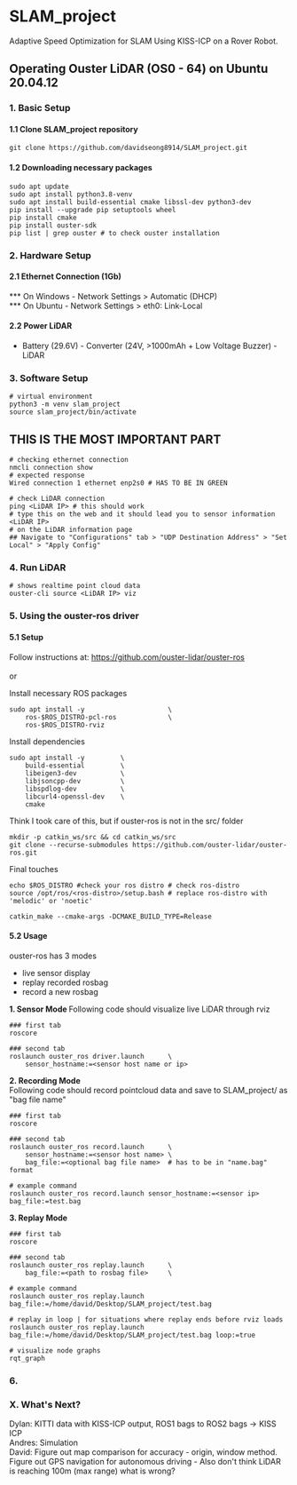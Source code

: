 # SLAM_project
Adaptive Speed Optimization for SLAM Using KISS-ICP on a Rover Robot.

## Operating Ouster LiDAR (OS0 - 64) on Ubuntu 20.04.12
### 1. Basic Setup
#### 1.1 Clone SLAM_project repository
```
git clone https://github.com/davidseong8914/SLAM_project.git
```
#### 1.2 Downloading necessary packages
``` linux
sudo apt update
sudo apt install python3.8-venv 
sudo apt install build-essential cmake libssl-dev python3-dev
pip install --upgrade pip setuptools wheel
pip install cmake
pip install ouster-sdk
pip list | grep ouster # to check ouster installation
```

### 2. Hardware Setup
#### 2.1 Ethernet Connection (1Gb) <br>
*** On Windows - Network Settings > Automatic (DHCP)<br>
*** On Ubuntu - Network Settings > eth0: Link-Local <br>
#### 2.2 Power LiDAR <br>
- Battery (29.6V) - Converter (24V, >1000mAh + Low Voltage Buzzer) - LiDAR

### 3. Software Setup
``` linux
# virtual environment
python3 -m venv slam_project
source slam_project/bin/activate
```
## THIS IS THE MOST IMPORTANT PART
```
# checking ethernet connection
nmcli connection show
# expected response
Wired connection 1 ethernet enp2s0 # HAS TO BE IN GREEN
```

```
# check LiDAR connection
ping <LiDAR IP> # this should work
# type this on the web and it should lead you to sensor information
<LiDAR IP>
# on the LiDAR information page
## Navigate to "Configurations" tab > "UDP Destination Address" > "Set Local" > "Apply Config"
```

### 4. Run LiDAR
```
# shows realtime point cloud data
ouster-cli source <LiDAR IP> viz 
```

### 5. Using the ouster-ros driver
#### 5.1 Setup
Follow instructions at: https://github.com/ouster-lidar/ouster-ros 
<br><br>
or
<br>

Install necessary ROS packages
```
sudo apt install -y                     \
    ros-$ROS_DISTRO-pcl-ros             \
    ros-$ROS_DISTRO-rviz
```

Install dependencies
```
sudo apt install -y         \
    build-essential         \
    libeigen3-dev           \
    libjsoncpp-dev          \
    libspdlog-dev           \
    libcurl4-openssl-dev    \
    cmake
```

Think I took care of this, but if ouster-ros is not in the src/ folder
```
mkdir -p catkin_ws/src && cd catkin_ws/src
git clone --recurse-submodules https://github.com/ouster-lidar/ouster-ros.git
```

Final touches
```
echo $ROS_DISTRO #check your ros distro # check ros-distro
source /opt/ros/<ros-distro>/setup.bash # replace ros-distro with 'melodic' or 'noetic'

catkin_make --cmake-args -DCMAKE_BUILD_TYPE=Release
```

#### 5.2 Usage
ouster-ros has 3 modes
- live sensor display
- replay recorded rosbag
- record a new rosbag

<b>1. Sensor Mode </b>
Following code should visualize live LiDAR through rviz
```
### first tab
roscore

### second tab
roslaunch ouster_ros driver.launch      \
    sensor_hostname:=<sensor host name or ip> 
```

<b>2. Recording Mode</b><br>
Following code should record pointcloud data and save to SLAM_project/ as "bag file name"
```
### first tab
roscore

### second tab
roslaunch ouster_ros record.launch      \
    sensor_hostname:=<sensor host name> \
    bag_file:=<optional bag file name>  # has to be in "name.bag" format

# example command
roslaunch ouster_ros record.launch sensor_hostname:=<sensor ip> bag_file:=test.bag
```

<b>3. Replay Mode </b>
```
### first tab
roscore

### second tab
roslaunch ouster_ros replay.launch      \
    bag_file:=<path to rosbag file>     \

# example command
roslaunch ouster_ros replay.launch bag_file:=/home/david/Desktop/SLAM_project/test.bag

# replay in loop | for situations where replay ends before rviz loads
roslaunch ouster_ros replay.launch bag_file:=/home/david/Desktop/SLAM_project/test.bag loop:=true
```

```
# visualize node graphs
rqt_graph 
```


### 6. 

### X. What's Next?
Dylan: KITTI data with KISS-ICP output, ROS1 bags to ROS2 bags -> KISS ICP <br>
Andres: Simulation <br>
David: Figure out map comparison for accuracy - origin, window method. Figure out GPS navigation for autonomous driving - Also don't think LiDAR is reaching 100m (max range) what is wrong? 
